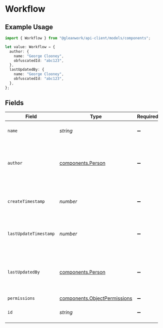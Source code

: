 # Workflow

## Example Usage

```typescript
import { Workflow } from "@gleanwork/api-client/models/components";

let value: Workflow = {
  author: {
    name: "George Clooney",
    obfuscatedId: "abc123",
  },
  lastUpdatedBy: {
    name: "George Clooney",
    obfuscatedId: "abc123",
  },
};
```

## Fields

| Field                                                                        | Type                                                                         | Required                                                                     | Description                                                                  | Example                                                                      |
| ---------------------------------------------------------------------------- | ---------------------------------------------------------------------------- | ---------------------------------------------------------------------------- | ---------------------------------------------------------------------------- | ---------------------------------------------------------------------------- |
| `name`                                                                       | *string*                                                                     | :heavy_minus_sign:                                                           | The name of the workflow.                                                    |                                                                              |
| `author`                                                                     | [components.Person](../../models/components/person.md)                       | :heavy_minus_sign:                                                           | N/A                                                                          | {<br/>"name": "George Clooney",<br/>"obfuscatedId": "abc123"<br/>}           |
| `createTimestamp`                                                            | *number*                                                                     | :heavy_minus_sign:                                                           | Server Unix timestamp of the creation time.                                  |                                                                              |
| `lastUpdateTimestamp`                                                        | *number*                                                                     | :heavy_minus_sign:                                                           | Server Unix timestamp of the last update time.                               |                                                                              |
| `lastUpdatedBy`                                                              | [components.Person](../../models/components/person.md)                       | :heavy_minus_sign:                                                           | N/A                                                                          | {<br/>"name": "George Clooney",<br/>"obfuscatedId": "abc123"<br/>}           |
| `permissions`                                                                | [components.ObjectPermissions](../../models/components/objectpermissions.md) | :heavy_minus_sign:                                                           | N/A                                                                          |                                                                              |
| `id`                                                                         | *string*                                                                     | :heavy_minus_sign:                                                           | The ID of the workflow.                                                      |                                                                              |